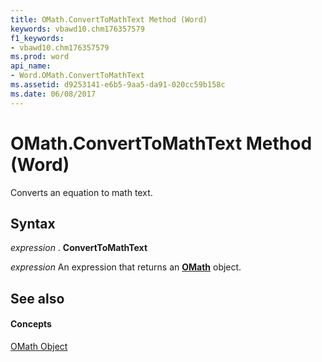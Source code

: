 ```yaml
---
title: OMath.ConvertToMathText Method (Word)
keywords: vbawd10.chm176357579
f1_keywords:
- vbawd10.chm176357579
ms.prod: word
api_name:
- Word.OMath.ConvertToMathText
ms.assetid: d9253141-e6b5-9aa5-da91-020cc59b158c
ms.date: 06/08/2017
---
```



# OMath.ConvertToMathText Method (Word)

Converts an equation to math text.


## Syntax

 _expression_ . **ConvertToMathText**

 _expression_ An expression that returns an **[OMath](Word.OMath.md)** object.


## See also


#### Concepts


[OMath Object](Word.OMath.md)


